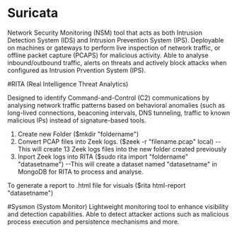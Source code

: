# Suricata

Network Security Monitoring (NSM) tool that acts as both Intrusion Detection System (IDS) and Intrusion Prevention System (IPS).
Deployable on machines or gateways to perform live inspection of network traffic, or offline packet capture (PCAPS) for malicious activity.
Able to analyse inbound/outbound traffic, alerts on threats and actively block attacks when configured as Intrusion Prvention System (IPS).

#RITA (Real Intelligence Threat Analytics)

Designed to identify Command-and-Control (C2) communications by analysing network traffic patterns based on behavioral anomalies (such as long-lived connections, beaconing intervals, DNS tunneling, traffic to known malicious IPs) instead of signature-based tools.

1. Create new Folder ($mkdir "foldername")
2. Convert PCAP files into Zeek logs. ($zeek -r "filename.pcap" local)  --This will create 13 Zeek logs files into the new folder created previously
3. Inport Zeek logs into RITA ($sudo rita import "foldername" "datasetname")  --This will create a dataset named "datasetname" in MongoDB for RITA to process and analyse.

To generate a report to .html file for visuals
($rita html-report "datasetname")

#Sysmon (Systom Monitor)
Lightweight monitoring tool to enhance visibility and detection capabilities.
Able to detect attacker actions such as malicious process execution and persistence mechanisms and more.
